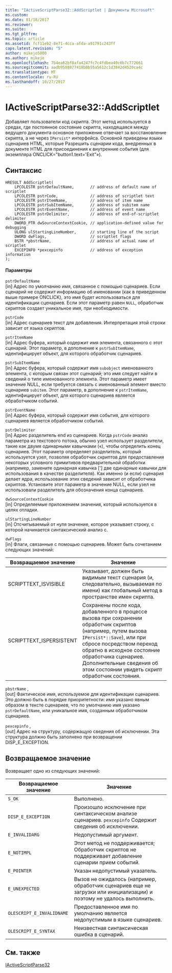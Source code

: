 ```yaml
---
title: "IActiveScriptParse32::AddScriptlet | Документы Microsoft"
ms.custom: 
ms.date: 01/18/2017
ms.reviewer: 
ms.suite: 
ms.tgt_pltfrm: 
ms.topic: article
ms.assetid: fcf11eb2-8e71-4cca-afda-a91791c243ff
caps.latest.revision: "5"
author: mikejo5000
ms.author: mikejo
ms.openlocfilehash: 7b4ea62bf8afa4247fc7c4fdbea40c6b7c772661
ms.sourcegitcommit: aadb9588877418b8b55a5612c1d3842d4520ca4c
ms.translationtype: MT
ms.contentlocale: ru-RU
ms.lasthandoff: 10/27/2017
---
```

# <a name="iactivescriptparse32addscriptlet"></a>IActiveScriptParse32::AddScriptlet
Добавляет пользователи код скрипта. Этот метод используется в средах, где постоянное состояние скрипта, находящаяся между ведущего документа основное приложение отвечает за восстановление скрипта, а не через `IPersist*` интерфейса. Основной приведены языки сценариев HTML, которые Разрешить сценарии кода, внедренных в документе HTML для присоединения к внутренние события (для экземпляра ONCLICK="button1.text='Exit"»).  
  
## <a name="syntax"></a>Синтаксис  
  
```  
HRESULT AddScriptlet(  
    LPCOLESTR pstrDefaultName,       // address of default name of scriptlet  
    LPCOLESTR pstrCode,              // address of scriptlet text  
    LPCOLESTR pstrItemName,          // address of item name  
    LPCOLESTR pstrSubItemName,       // address of subitem name  
    LPCOLESTR pstrEventName,         // address of event name  
    LPCOLESTR pstrDelimiter,         // address of end-of-scriptlet delimiter  
    DWORD_PTR dwSourceContextCookie, // application-defined value for debugging  
    ULONG ulStartingLineNumber,      // starting line of the script  
    DWORD dwFlags,                   // scriptlet flags  
    BSTR *pbstrName,                 // address of actual name of scriptlet  
    EXCEPINFO *pexcepinfo            // address of exception information  
);  
```  
  
#### <a name="parameters"></a>Параметры  
 `pstrDefaultName`  
 [in] Адрес по умолчанию имя, связанное с помощью сценариев. Если сценарий не содержит информацию об именовании (как в приведенном выше примере ONCLICK), это имя будет использоваться для идентификации сценариев. Если этот параметр равен `NULL`, обработчик скриптов создает уникальное имя, при необходимости.  
  
 `pstrCode`  
 [in] Адрес сценариев текст для добавления. Интерпретация этой строки зависит от языка скриптов.  
  
 `pstrItemName`  
 [in] Адрес буфера, который содержит имя элемента, связанного с этот сценарий. Этот параметр, в дополнение к `pstrSubItemName`, идентифицирует объект, для которого обработчик сценариев.  
  
 `pstrSubItemName`  
 [in] Адрес буфера, который содержит имя `subobject` именованного элемента, с которым связан этот сценарий; это имя следует найти в сведений о типе именованного элемента. Этот параметр имеет значение NULL, если требуется связать с именованный элемент вместо сценариев `subitem`. Этот параметр, в дополнение к `pstrItemName`, идентифицирует объект, для которого сценариев является обработчиком событий.  
  
 `pstrEventName`  
 [in] Адрес буфера, который содержит имя события, для которого сценариев является обработчиком событий.  
  
 `pstrDelimiter`  
 [in] Адрес разделитель end из сценариев. Когда `pstrCode` анализ параметра из текстового потока, обычно узел использует разделители, такие как двумя одинарными кавычками («), чтобы определить конец сценариев. Этот параметр определяет разделитель, который используется узел, позволяя обработчик скриптов для предоставления некоторых условного примитивов предварительной обработки (например, замените одинарная кавычка ['] две одинарные кавычки для использования в качестве разделителя). Как именно (и если) сценария делает ядра, использование этих сведений зависит от обработчика скриптов. Установите этот параметр в значение NULL, если узел не использовали разделитель для обозначения конца сценариев.  
  
 `dwSourceContextCookie`  
 [in] Определяемые приложением значения, который используется в целях отладки.  
  
 `ulStartingLineNumber`  
 [in] Отсчитываемый от нуля значение, которое указывает строку, с которой начинается синтаксический анализ с.  
  
 `dwFlags`  
 [in] Флаги, связанные с помощью сценариев. Может быть сочетанием следующих значений:  
  
|Возвращаемое значение|Значение|  
|------------------|-------------|  
|SCRIPTTEXT_ISVISIBLE|Указывает, должен быть видимым текст сценария (и, следовательно, вызываемая по имени) как глобальный метод в пространстве имен скрипта.|  
|SCRIPTTEXT_ISPERSISTENT|Сохранены после кода, добавленного в процессе вызова при сохранении обработчик скриптов (например, путем вызова `IPersist*::Save`), или при сбросе посредством переход обратно в исходное состояние обработчика сценариев. Дополнительные сведения об этом состоянии увидеть скрипт обработчик состояния.|  
  
 `pbstrName` ,  
 [out] Фактическое имя, используемое для идентификации сценариев. Это должно быть в порядке приоритетности: имя указано явным образом в тексте сценариев, что по умолчанию имя указано `pstrDefaultName`, или уникальное имя, созданным обработчиком сценариев.  
  
 `pexcepinfo` ,  
 [out] Адрес на структуру, содержащую сведения об исключении. Эта структура должно быть заполнено при возвращении DISP_E_EXCEPTION.  
  
## <a name="return-value"></a>Возвращаемое значение  
 Возвращает одно из следующих значений:  
  
|Возвращаемое значение|Значение|  
|------------------|-------------|  
|`S_OK`|Выполнено.|  
|`DISP_E_EXCEPTION`|Произошло исключение при синтаксическом анализе сценариев. `pexcepinfo` Содержит сведения об исключении.|  
|`E_INVALIDARG`|Недопустимый аргумент.|  
|`E_NOTIMPL`|Этот метод не поддерживается; Обработчик скриптов не поддерживает добавление сценарии прием событий.|  
|`E_POINTER`|Указан недопустимый указатель.|  
|`E_UNEXPECTED`|Вызов не ожидалось (например, обработчик сценариев еще не загрузки или инициализации) и поэтому не удалось выполнить.|  
|`OLESCRIPT_E_INVALIDNAME`|Предоставленное имя по умолчанию является недопустимым в языке сценариев.|  
|`OLESCRIPT_E_SYNTAX`|Неизвестная синтаксическая ошибка в сценарий.|  
  
## <a name="see-also"></a>См. также  
 [IActiveScriptParse32](../../winscript/reference/iactivescriptparse32.md)
